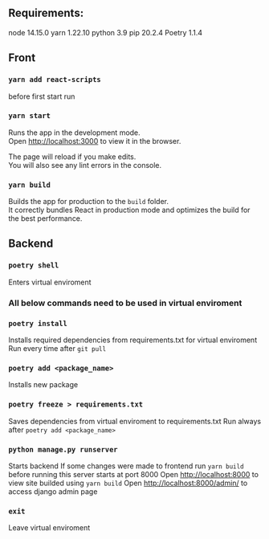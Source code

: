 ## Requirements:

node 14.15.0
yarn 1.22.10
python 3.9
pip 20.2.4
Poetry  1.1.4

## Front

### `yarn add react-scripts`
before first start run

### `yarn start`
Runs the app in the development mode.<br />
Open [http://localhost:3000](http://localhost:3000) to view it in the browser.

The page will reload if you make edits.<br />
You will also see any lint errors in the console.

### `yarn build`
Builds the app for production to the `build` folder.<br />
It correctly bundles React in production mode and optimizes the build for the best performance.


## Backend

### `poetry shell`
Enters virtual enviroment

### All below commands need to be used in virtual enviroment

### `poetry install`
Installs required dependencies from requirements.txt for virtual enviroment
Run every time after `git pull`

### `poetry add <package_name>`
Installs new package

### `poetry freeze > requirements.txt`
Saves dependencies from virtual enviroment to requirements.txt
Run always after `poetry add <package_name>`

### `python manage.py runserver`
Starts backend
If some changes were made to frontend run `yarn build` before running this
server starts at port 8000
Open [http://localhost:8000](http://localhost:8000) to view site builded using `yarn build`
Open [http://localhost:8000/admin/](http://localhost:8000/admin/) to access django admin page

### `exit`
Leave virtual enviroment
